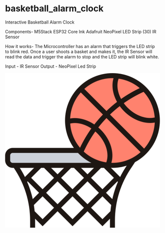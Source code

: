 # basketball_alarm_clock
Interactive Basketball Alarm Clock

Components-
M5Stack ESP32 Core Ink
Adafruit NeoPixel LED Strip (30)
IR Sensor

How it works-
The Microcontroller has an alarm that triggers the LED strip to blink red. Once a user shoots a basket and makes it,
the IR Sensor will read the data and trigger the alarm to stop and the LED strip will blink white.

Input - IR Sensor
Output - NeoPixel Led Strip

![example of an image](https://github.com/devinleejones/basketball_alarm_clock/blob/main/basketball.png)
